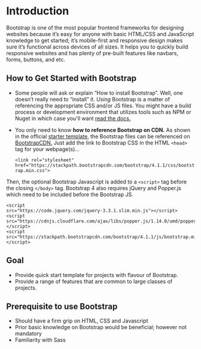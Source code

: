 # Introduction
Bootstrap is one of the most popular frontend frameworks for designing websites because it’s easy for anyone with basic HTML/CSS and JavaScript knowledge to get   started; it’s mobile-first and responsive design makes sure it’s functional across devices of all sizes. It helps you to quickly build responsive websites and has plenty of pre-built features like navbars, forms, buttons, and etc.

## How to Get Started with Bootstrap

*   Some people will ask or explain “How to install Bootstrap”. Well, one doesn’t really need to “install” it. *Using* Bootstrap is a matter of referencing the appropriate CSS and/or JS files. You might have a build process or development environment that utilizes tools such as NPM or Nuget in which case you'll want [read the docs.](
https://getbootstrap.com/docs/4.1/getting-started/build-tools/)                       
*   You only need to know **how to reference Bootstrap on CDN.** As shown in the official [starter template](https://getbootstrap.com/docs/4.0/getting-started/introduction/#starter-template), the Bootstrap files can be           referenced on [BootstrapCDN.](https://www.bootstrapcdn.com/)
    Just add the link to Bootstrap CSS in the HTML ```<head>``` tag for your webpage(s)…
  
    ```<link rel="stylesheet" href="https://stackpath.bootstrapcdn.com/bootstrap/4.1.1/css/bootstrap.min.css">```
   
   Then, the optional Bootstrap Javascript is added to a  ```<script>```  tag before the closing  ```</body>```  tag.      Bootstrap 4 also requires jQuery and Popper.js which need to be included before the Bootstrap JS.
   
 ```
 <script 
 src="https://code.jquery.com/jquery-3.3.1.slim.min.js"></script>
 <script
 src="https://cdnjs.cloudflare.com/ajax/libs/popper.js/1.14.0/umd/popper.min.js"></script>
 <script 
 src="https://stackpath.bootstrapcdn.com/bootstrap/4.1.1/js/bootstrap.min.js"></script>
 ```

## Goal 
*   Provide quick start template for projects with flavour of Bootstrap.
*   Provide a range of features that are common to large classes of projects.

## Prerequisite to use Bootstrap
*   Should have a firm grip on HTML, CSS and Javascript 
*   Prior basic knowledge on Bootstrap would be beneficial; however not mandatory
*   Familiarity with Sass
